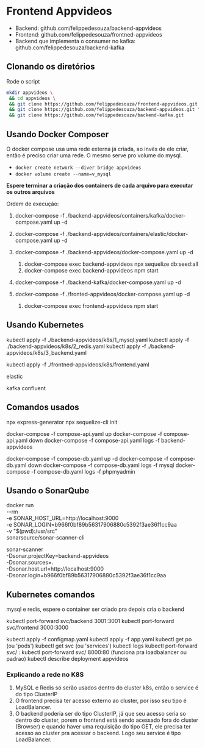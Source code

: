 # Frontend Appvideos

-  Backend: github.com/felippedesouza/backend-appvideos
-  Frontend: github.com/felippedesouza/frontned-appvideos
-  Backend que implementa o consumer no kafka: github.com/felippedesouza/backend-kafka

## Clonando os diretórios

Rode o script

```bash
mkdir appvideos \
 && cd appvideos \
 && git clone https://github.com/felippedesouza/frontend-appvideos.git \
 && git clone https://github.com/felippedesouza/backend-appvideos.git \
 && git clone https://github.com/felippedesouza/backend-kafka.git
```

## Usando Docker Composer

O docker compose usa uma rede externa já criada, ao invés de ele criar, então é preciso criar uma rede. O mesmo serve pro volume do mysql.

-  `docker create network --diver bridge appvideos`
-  `docker volume create --name=v_mysql`

**Espere terminar a criação dos containers de cada arquivo para executar os outros arquivos**

Ordem de execução:

1. docker-compose -f ./backend-appvideos/containers/kafka/docker-compose.yaml up -d
1. docker-compose -f ./backend-appvideos/containers/elastic/docker-compose.yaml up -d
1. docker-compose -f ./backend-appvideos/docker-compose.yaml up -d

   1. docker-compose exec backend-appvideos npx sequelize db:seed:all
   1. docker-compose exec backend-appvideos npm start

1. docker-compose -f ./backend-kafka/docker-compose.yaml up -d

1. docker-compose -f ./fronted-appvideos/docker-compose.yaml up -d
   1. docker-compose exec frontend-appvideos npm start

## Usando Kubernetes

kubectl apply -f ./backend-appvideos/k8s/1_mysql.yaml
kubectl apply -f ./backend-appvideos/k8s/2_redis.yaml
kubectl apply -f ./backend-appvideos/k8s/3_backend.yaml

kubectl apply -f ./frontned-appvideos/k8s/frontend.yaml

elastic

kafka confluent

## Comandos usados

npx express-generator
npx sequelize-cli init

docker-compose -f compose-api.yaml up
docker-compose -f compose-api.yaml down
docker-compose -f compose-api.yaml logs -f backend-appvideos

docker-compose -f compose-db.yaml up -d
docker-compose -f compose-db.yaml down
docker-compose -f compose-db.yaml logs -f mysql
docker-compose -f compose-db.yaml logs -f phpmyadmin

## Usando o SonarQube

docker run \
 --rm \
 -e SONAR_HOST_URL=http://localhost:9000 \
 -e SONAR_LOGIN=b966f0bf89b56317906880c5392f3ae36f1cc9aa \
 -v "$(pwd):/usr/src" \
 sonarsource/sonar-scanner-cli

sonar-scanner \
 -Dsonar.projectKey=backend-appvideos \
 -Dsonar.sources=. \
 -Dsonar.host.url=http://localhost:9000 \
 -Dsonar.login=b966f0bf89b56317906880c5392f3ae36f1cc9aa

## Kubernetes comandos

mysql e redis, espere o container ser criado pra depois cria o backend

kubectl port-forward svc/backend 3001:3001
kubectl port-forward svc/frontend 3000:3000

kubectl apply -f configmap.yaml
kubectl apply -f app.yaml
kubectl get po (ou 'pods')
kubectl get svc (ou 'services')
kubectl logs <nome-pod>
kubectl port-forward svc/<nome> <host-port>:<service-port>
kubectl port-forward svc/<nome> 8000:80 (funciona pra loadbalancer ou padrao)
kubectl describe deployment appvideos

### Explicando a rede no K8S

1. MySQL e Redis só serão usados dentro do cluster k8s, então o service é do tipo ClusterIP
1. O frontend precisa ter acesso externo ao cluster, por isso seu tipo é LoadBalancer.
1. O backend poderia ser do tipo ClusterIP, já que seu acesso seria so dentro do cluster, porem o frontend está sendo acessado fora do cluster (Browser) e quando haver uma requisição do tipo GET, ele precisa ter acesso ao cluster pra acessar o backend. Logo seu service é tipo LoadBalancer.
